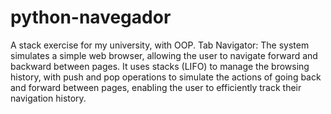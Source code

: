 # python-navegador
A stack exercise for my university, with OOP.
Tab Navigator: The system simulates a simple web browser, allowing the user to navigate forward and backward between pages.
It uses stacks (LIFO) to manage the browsing history, with push and pop operations to simulate the actions of going back and forward between pages,
enabling the user to efficiently track their navigation history.
